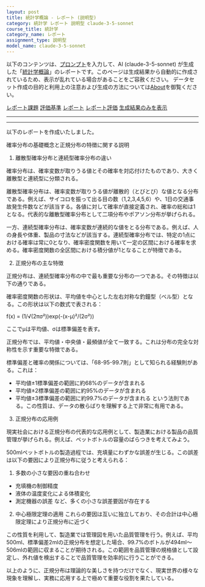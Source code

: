 ```yaml
---
layout: post
title: 統計学概論 - レポート (説明型)
category: 統計学 レポート 説明型 claude-3-5-sonnet
course_title: 統計学
category_name: レポート
assignment_type: 説明型
model_name: claude-3-5-sonnet
---
```


以下のコンテンツは、[プロンプト](https://github.com/takedatoshiyuki/synthetic_assignments/tree/main/generated/統計学/claude-3-5-sonnet/prompt_レポート-説明型.md)を入力して、AI (claude-3-5-sonnet) が生成した「[統計学概論](/contents/統計学/)」のレポートです。このページは生成結果から自動的に作成されているため、表示が乱れている場合があることをご容赦ください。
データセット作成の目的と利用上の注意および生成の方法については[About](/About)を御覧ください。

[レポート課題](../レポート課題-説明型)
[評価基準](../評価基準-説明型)
[レポート](../レポート-説明型)
[レポート評価](../レポート評価-説明型)
[生成結果のみを表示](https://github.com/takedatoshiyuki/synthetic_assignments/tree/main/generated/統計学/claude-3-5-sonnet/レポート-説明型.md)
  

***
***
  
以下のレポートを作成いたしました。

確率分布の基礎概念と正規分布の特徴に関する説明

1. 離散型確率分布と連続型確率分布の違い

確率分布は、確率変数が取りうる値とその確率を対応付けたものであり、大きく離散型と連続型に分類される。

離散型確率分布は、確率変数が取りうる値が離散的（とびとび）な値となる分布である。例えば、サイコロを振って出る目の数（1,2,3,4,5,6）や、1日の交通事故発生件数などが該当する。各値に対して確率が直接定義され、確率の総和は1となる。代表的な離散型確率分布として二項分布やポアソン分布が挙げられる。

一方、連続型確率分布は、確率変数が連続的な値をとる分布である。例えば、人の身長や体重、製品の寸法などが該当する。連続型確率分布では、特定の1点における確率は常に0となり、確率密度関数を用いて一定の区間における確率を求める。確率密度関数の全区間における積分値が1となることが特徴である。

2. 正規分布の主な特徴

正規分布は、連続型確率分布の中で最も重要な分布の一つである。その特徴は以下の通りである。

確率密度関数の形状は、平均値を中心とした左右対称な釣鐘型（ベル型）となる。この形状は以下の数式で表される：

f(x) = (1/√(2πσ²))exp(-(x-μ)²/(2σ²))

ここでμは平均値、σは標準偏差を表す。

正規分布では、平均値・中央値・最頻値が全て一致する。これは分布の完全な対称性を示す重要な特徴である。

標準偏差と確率の関係については、「68-95-99.7則」として知られる経験則がある。これは：
- 平均値±1標準偏差の範囲に約68%のデータが含まれる
- 平均値±2標準偏差の範囲に約95%のデータが含まれる
- 平均値±3標準偏差の範囲に約99.7%のデータが含まれる
という法則である。この性質は、データの散らばりを理解する上で非常に有用である。

3. 正規分布の応用例

現実社会における正規分布の代表的な応用例として、製造業における製品の品質管理が挙げられる。例えば、ペットボトルの容量のばらつきを考えてみよう。

500mlペットボトルの製造過程では、充填量にわずかな誤差が生じる。この誤差は以下の要因により正規分布に従うと考えられる：

1) 多数の小さな要因の重ね合わせ
- 充填機の制御精度
- 液体の温度変化による体積変化
- 測定機器の誤差
など、多くの小さな誤差要因が存在する

2) 中心極限定理の適用
これらの要因は互いに独立しており、その合計は中心極限定理により正規分布に近づく

この性質を利用して、製造業では管理図を用いた品質管理を行う。例えば、平均500ml、標準偏差2mlの正規分布を想定した場合、99.7%のボトルが494ml～506mlの範囲に収まることが期待される。この範囲を品質管理の規格値として設定し、外れ値を検出することで品質管理を効率的に行うことができる。

以上のように、正規分布は理論的な美しさを持つだけでなく、現実世界の様々な現象を理解し、実務に応用する上で極めて重要な役割を果たしている。

